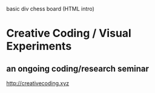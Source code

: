 basic div chess board (HTML intro)

# Creative Coding / Visual Experiments
## an ongoing coding/research seminar
<http://creativecoding.xyz>